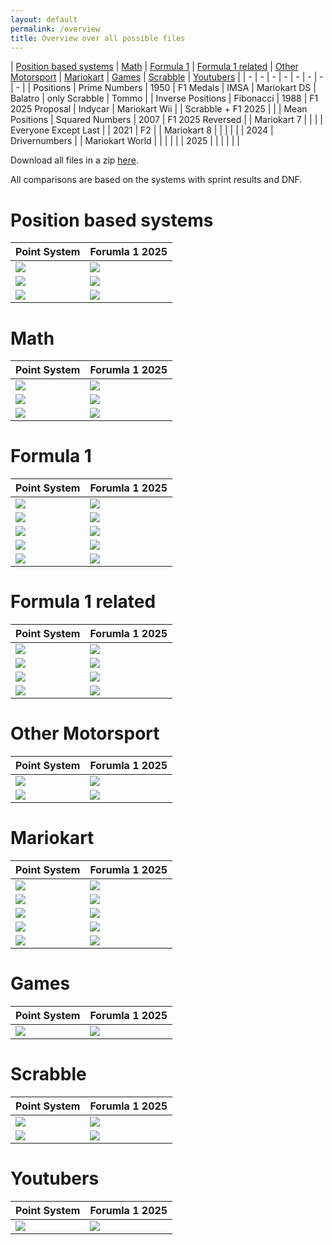 ```yaml
---
layout: default
permalink: /overview
title: Overview over all possible files
---
```


| [Position based systems](/F1_2025_Different_Point_Systems/overview#positionbasedsystems) | [Math](/F1_2025_Different_Point_Systems/overview#math) | [Formula 1](/F1_2025_Different_Point_Systems/overview#f1) | [Formula 1 related](/F1_2025_Different_Point_Systems/overview#f1related) | [Other Motorsport](/F1_2025_Different_Point_Systems/overview#om) | [Mariokart](/F1_2025_Different_Point_Systems/overview#mk) | [Games](/F1_2025_Different_Point_Systems/overview#games) | [Scrabble](/F1_2025_Different_Point_Systems/overview#scrabble) | [Youtubers](/F1_2025_Different_Point_Systems/overview#yt) |
| - | - | - | - | - | - | - | - |
| Positions | Prime Numbers | 1950 | F1 Medals | IMSA | Mariokart DS | Balatro | only Scrabble | Tommo |
| Inverse Positions | Fibonacci | 1988 | F1 2025 Proposal | Indycar | Mariokart Wii | | Scrabble + F1 2025 | |
| Mean Positions | Squared Numbers | 2007 | F1 2025 Reversed | | Mariokart 7 | | |
| Everyone Except Last | | 2021 | F2 | | Mariokart 8 | | |
| | | 2024 | Drivernumbers | | Mariokart World | | |
| | | 2025 | | | | | |

Download all files in a zip [here](/F1_2025_Different_Point_Systems/docs/assets/all_files.zip).

All comparisons are based on the systems with sprint results and DNF.

# <a id="positionbasedsystems"></a> Position based systems

| Point System | Forumla 1 2025 |
| - | - |
| ![](/F1_2025_Different_Point_Systems/docs/assets/mean/raceresults_with_DNF/positions_2D.png) | ![](/F1_2025_Different_Point_Systems/docs/assets/withDNF/formula1/2025/F1_2025_Raceresults_leftLegend.png) |
| ![](/F1_2025_Different_Point_Systems/docs/assets/withDNF/formula1_extended/Inverse/Inverse_Position_Raceresults.png) | ![](/F1_2025_Different_Point_Systems/docs/assets/withDNF/formula1/2025/F1_2025_Raceresults_leftLegend.png) |
| ![](/F1_2025_Different_Point_Systems/docs/assets/mean/raceresults_with_DNF/mean.png) | ![](/F1_2025_Different_Point_Systems/docs/assets/withDNF/formula1/2025/F1_2025_Raceresults_leftLegend.png) |

# <a id="math"></a> Math

| Point System | Forumla 1 2025 |
| - | - |
| ![](/F1_2025_Different_Point_Systems/docs/assets/withDNF/math/prime/Prime_Numbers_Raceresults.png) | ![](/F1_2025_Different_Point_Systems/docs/assets/withDNF/formula1/2025/F1_2025_Raceresults_leftLegend.png) |
| ![](/F1_2025_Different_Point_Systems/docs/assets/withDNF/math/fibonacci/Fibonacci_Raceresults.png) | ![](/F1_2025_Different_Point_Systems/docs/assets/withDNF/formula1/2025/F1_2025_Raceresults_leftLegend.png) |
| ![](/F1_2025_Different_Point_Systems/docs/assets/withDNF/math/squared/Squared_Numbers_Raceresults.png) | ![](/F1_2025_Different_Point_Systems/docs/assets/withDNF/formula1/2025/F1_2025_Raceresults_leftLegend.png) |

# <a id="f1"></a> Formula 1

| Point System | Forumla 1 2025 |
| - | - |
| ![](/F1_2025_Different_Point_Systems/docs/assets/withDNF/formula1/1950/F1_1950_Raceresults.png) | ![](/F1_2025_Different_Point_Systems/docs/assets/withDNF/formula1/2025/F1_2025_Raceresults_leftLegend.png) |
| ![](/F1_2025_Different_Point_Systems/docs/assets/withDNF/formula1/1988/F1_1988_Raceresults.png) | ![](/F1_2025_Different_Point_Systems/docs/assets/withDNF/formula1/2025/F1_2025_Raceresults_leftLegend.png) |
| ![](/F1_2025_Different_Point_Systems/docs/assets/withDNF/formula1/2007/F1_2007_Raceresults.png) | ![](/F1_2025_Different_Point_Systems/docs/assets/withDNF/formula1/2025/F1_2025_Raceresults_leftLegend.png) |
| ![](/F1_2025_Different_Point_Systems/docs/assets/withDNF/formula1/2021/F1_2021_Raceresults.png) | ![](/F1_2025_Different_Point_Systems/docs/assets/withDNF/formula1/2025/F1_2025_Raceresults_leftLegend.png) |
| ![](/F1_2025_Different_Point_Systems/docs/assets/withDNF/formula1/2024/F1_2024_Raceresults.png) | ![](/F1_2025_Different_Point_Systems/docs/assets/withDNF/formula1/2025/F1_2025_Raceresults_leftLegend.png) |

# <a id="f1related"></a> Formula 1 related

| Point System | Forumla 1 2025 |
| - | - |
| ![](/F1_2025_Different_Point_Systems/docs/assets/withDNF/formula1_extended/2025_proposal/F1_2025_Proposal_Raceresults.png) | ![](/F1_2025_Different_Point_Systems/docs/assets/withDNF/formula1/2025/F1_2025_Raceresults_leftLegend.png) |
| ![](/F1_2025_Different_Point_Systems/docs/assets/withDNF/formula1_extended/2025_reversed/F1_2025_Reversed_Raceresults.png) | ![](/F1_2025_Different_Point_Systems/docs/assets/withDNF/formula1/2025/F1_2025_Raceresults_leftLegend.png) |
| ![](/F1_2025_Different_Point_Systems/docs/assets/withDNF/formula1_extended/F2/F2_2025_Raceresults.png) | ![](/F1_2025_Different_Point_Systems/docs/assets/withDNF/formula1/2025/F1_2025_Raceresults_leftLegend.png) |
| ![](/F1_2025_Different_Point_Systems/docs/assets/withDNF/drivernumbers/Drivernumbers_Raceresults.png) | ![](/F1_2025_Different_Point_Systems/docs/assets/withDNF/formula1/2025/F1_2025_Raceresults_leftLegend.png) |

# <a id="om"></a> Other Motorsport

| Point System | Forumla 1 2025 |
| - | - |
| ![](/F1_2025_Different_Point_Systems/docs/assets/withDNF/other_motorsport/IMSA/IMSA.png) | ![](/F1_2025_Different_Point_Systems/docs/assets/withDNF/formula1/2025/F1_2025_Raceresults_leftLegend.png) |
| ![](/F1_2025_Different_Point_Systems/docs/assets/withDNF/other_motorsport/Indycar/Indycar_with_Sprints_and_DNF.png) | ![](/F1_2025_Different_Point_Systems/docs/assets/withDNF/formula1/2025/F1_2025_Raceresults_leftLegend.png) |

# <a id="mk"></a> Mariokart

| Point System | Forumla 1 2025 |
| - | - |
| ![](/F1_2025_Different_Point_Systems/docs/assets/withDNF/mariokart/DS/Mariokart_DS_Raceresults.png) | ![](/F1_2025_Different_Point_Systems/docs/assets/withDNF/formula1/2025/F1_2025_Raceresults_leftLegend.png) |
| ![](/F1_2025_Different_Point_Systems/docs/assets/withDNF/mariokart/Wii/Mariokart_Wii_Raceresults.png) | ![](/F1_2025_Different_Point_Systems/docs/assets/withDNF/formula1/2025/F1_2025_Raceresults_leftLegend.png) |
| ![](/F1_2025_Different_Point_Systems/docs/assets/withDNF/mariokart/7/Mariokart_7_Raceresults.png) | ![](/F1_2025_Different_Point_Systems/docs/assets/withDNF/formula1/2025/F1_2025_Raceresults_leftLegend.png) |
| ![](/F1_2025_Different_Point_Systems/docs/assets/withDNF/mariokart/8/Mariokart_8_Raceresults.png) | ![](/F1_2025_Different_Point_Systems/docs/assets/withDNF/formula1/2025/F1_2025_Raceresults_leftLegend.png) |
| ![](/F1_2025_Different_Point_Systems/docs/assets/withDNF/mariokart/world/Mariokart_World_Raceresults.png) | ![](/F1_2025_Different_Point_Systems/docs/assets/withDNF/formula1/2025/F1_2025_Raceresults_leftLegend.png) |

# <a id="games"></a> Games

| Point System | Forumla 1 2025 |
| - | - |
| ![](/F1_2025_Different_Point_Systems/docs/assets/withDNF/math/Balatro/Balatro_with_Sprints.png) | ![](/F1_2025_Different_Point_Systems/docs/assets/withDNF/formula1/2025/F1_2025_Raceresults_leftLegend.png) |

# <a id="scrabble"></a> Scrabble

| Point System | Forumla 1 2025 |
| - | - |
| ![](/F1_2025_Different_Point_Systems/docs/assets/withDNF/scrabble/Scrabble_Raceresults.png)  | ![](/F1_2025_Different_Point_Systems/docs/assets/withDNF/formula1/2025/F1_2025_Raceresults_leftLegend.png) |
| ![](/F1_2025_Different_Point_Systems/docs/assets/withDNF/scrabble/PlusF12025/Scrabble_+_F1_2025_Raceresults.png) | ![](/F1_2025_Different_Point_Systems/docs/assets/withDNF/formula1/2025/F1_2025_Raceresults_leftLegend.png) |

# <a id="yt"></a> Youtubers

| Point System | Forumla 1 2025 |
| - | - |
| ![](/F1_2025_Different_Point_Systems/docs/assets/withDNF/yt/tommo/Tommo_(yt)_Raceresults.png)  | ![](/F1_2025_Different_Point_Systems/docs/assets/withDNF/formula1/2025/F1_2025_Raceresults_leftLegend.png) |

